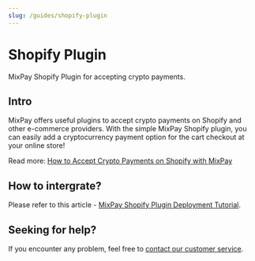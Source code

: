 ```yaml
---
slug: /guides/shopify-plugin
---
```



# Shopify Plugin

MixPay Shopify Plugin for accepting crypto payments.

## Intro

MixPay offers useful plugins to accept crypto payments on Shopify and other e-commerce providers. With the simple MixPay Shopify plugin, you can easily add a cryptocurrency payment option for the cart checkout at your online store! 

Read more: [How to Accept Crypto Payments on Shopify with MixPay](https://mixpay.me/blog/how-to-accept-crypto-payments-on-shopify-with-mixpay/)

## How to intergrate?

Please refer to this article - [MixPay Shopify Plugin Deployment Tutorial](https://help.mixpay.me/en/articles/6836902-mixpay-shopify-plugin-deployment-tutorial).

## Seeking for help?

If you encounter any problem, feel free to [contact our customer service](/developers/guides/contact-customer-service).
